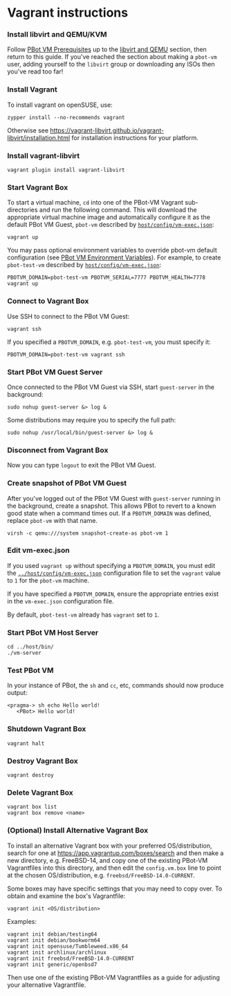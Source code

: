 # Vagrant instructions

### Install libvirt and QEMU/KVM

Follow [PBot VM Prerequisites](../../../doc/VirtualMachine.md#prerequisites) up to the [libvirt and QEMU](../../../doc/VirtualMachine.md#libvirt-and-qemu-1)
section, then return to this guide. If you've reached the section about making
a `pbot-vm` user, adding yourself to the `libvirt` group or downloading any ISOs
then you've read too far!

### Install Vagrant

To install vagrant on openSUSE, use:

    zypper install --no-recommends vagrant

Otherwise see https://vagrant-libvirt.github.io/vagrant-libvirt/installation.html for installation instructions for your platform.

### Install vagrant-libvirt

    vagrant plugin install vagrant-libvirt

### Start Vagrant Box

To start a virtual machine, `cd` into one of the PBot-VM Vagrant sub-directories and run the following command. This will download
the appropriate virtual machine image and automatically configure it as the default PBot VM Guest, `pbot-vm` described by
[`host/config/vm-exec.json`](../host/config/vm-exec.json):

    vagrant up

You may pass optional environment variables to override pbot-vm default configuration (see [PBot VM Environment Variables](../../../doc/VirtualMachine.md#environment-variables)).
For example, to create `pbot-test-vm` described by [`host/config/vm-exec.json`](../host/config/vm-exec.json):

    PBOTVM_DOMAIN=pbot-test-vm PBOTVM_SERIAL=7777 PBOTVM_HEALTH=7778 vagrant up

### Connect to Vagrant Box

Use SSH to connect to the PBot VM Guest:

    vagrant ssh

If you specified a `PBOTVM_DOMAIN`, e.g. `pbot-test-vm`, you must specify it:

    PBOTVM_DOMAIN=pbot-test-vm vagrant ssh

### Start PBot VM Guest Server

Once connected to the PBot VM Guest via SSH, start `guest-server` in the background:

    sudo nohup guest-server &> log &

Some distributions may require you to specify the full path:

    sudo nohup /usr/local/bin/guest-server &> log &

### Disconnect from Vagrant Box

Now you can type `logout` to exit the PBot VM Guest.

### Create snapshot of PBot VM Guest

After you've logged out of the PBot VM Guest with `guest-server` running in the background, create a snapshot. This allows PBot to revert to a known good state when a command times out.
If a `PBOTVM_DOMAIN` was defined, replace `pbot-vm` with that name.

    virsh -c qemu:///system snapshot-create-as pbot-vm 1

### Edit vm-exec.json

If you used `vagrant up` without specifying a `PBOTVM_DOMAIN`, you must edit the [`../host/config/vm-exec.json`](../host/config/vm-exec.json)
configuration file to set the `vagrant` value to `1` for the `pbot-vm` machine.

If you have specified a `PBOTVM_DOMAIN`, ensure the appropriate entries exist in the `vm-exec.json` configuration file.

By default, `pbot-test-vm` already has `vagrant` set to `1`.

### Start PBot VM Host Server

    cd ../host/bin/
    ./vm-server

### Test PBot VM
In your instance of PBot, the `sh` and `cc`, etc, commands should now produce output:

    <pragma-> sh echo Hello world!
       <PBot> Hello world!

### Shutdown Vagrant Box

    vagrant halt

### Destroy Vagrant Box

    vagrant destroy

### Delete Vagrant Box

    vagrant box list
    vagrant box remove <name>

### (Optional) Install Alternative Vagrant Box

To install an alternative Vagrant box with your preferred OS/distribution, search for one at https://app.vagrantup.com/boxes/search
and then make a new directory, e.g. FreeBSD-14, and copy one of the existing PBot-VM Vagrantfiles into
this directory, and then edit the `config.vm.box` line to point at the chosen OS/distribution, e.g. `freebsd/FreeBSD-14.0-CURRENT`.

Some boxes may have specific settings that you may need to copy over. To obtain and examine the box's Vagrantfile:

    vagrant init <OS/distribution>

Examples:

    vagrant init debian/testing64
    vagrant init debian/bookworm64
    vagrant init opensuse/Tumbleweed.x86_64
    vagrant init archlinux/archlinux
    vagrant init freebsd/FreeBSD-14.0-CURRENT
    vagrant init generic/openbsd7

Then use one of the existing PBot-VM Vagrantfiles as a guide for adjusting your alternative Vagrantfile.
